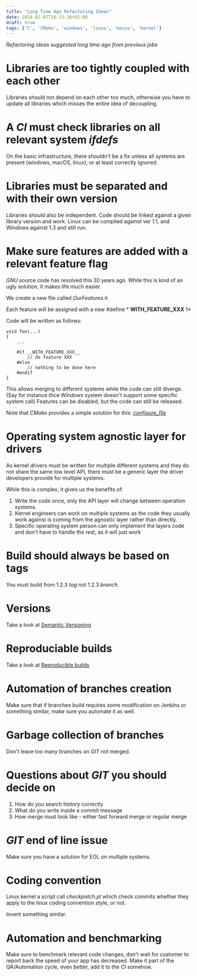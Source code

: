 ```yaml
---
title: "Long Time Ago Refactoring Ideas"
date: 2024-02-07T16:13:26+02:00
draft: true
tags: ['C', 'CMake', 'windows', 'linux', 'macos', 'kernel']
---
```


*Refactoring ideas suggested long time ago from previous jobs*

# Libraries are too tightly coupled with each other

Libraries should not depend on each other too much, otherwise you have to update all libraries which misses the entire idea of decoupling.  

# A *CI* must check libraries on all relevant system *ifdefs*   

On the basic infrastructure, there shouldn't be a fix unless all systems are present (windows, macOS, linux), or at least correctly ignored.

# Libraries must be separated and with their own version

Libraries should also be independent.
Code should be linked against a given library version and work. 
Linux can be compiled against ver 1.1, and Windows against 1.3 and still run.
    

# Make sure features are added with a relevant feature flag

*GNU* source code has resolved this 30 years ago. 
While this is kind of an ugly solution, it makes life much easier. 

We create a new file called *OurFeatures.h*

Each feature will be assigned with a new #define * __WITH_FEATURE_XXX__ 1*

Code will be written as follows: 

    void foo(...)
    {
        ...

        #if __WITH_FEATURE_XXX__
            // do feature XXX
        #else
            // nothing to be done here
        #endif
    }


This allows merging to different systems while the code can still diverge.  (Say for instance thce *Windows* system doesn't support some specific system call)
Features can be disabled, but the code can still be released. 

Note that *CMake* provides a simple solution for this: *[configure_file](https://cmake.org/cmake/help/latest/command/configure_file.html)*

# Operating system agnostic layer for drivers

As kernel drivers must be written for multiple different systems and they do not share the same low level API, there must be a generic layer the driver developers provide for multiple systems. 

While this is complex, it gives us the benefits of: 

1. Write the code once, only the API layer will change between operation systems. 
2. Kernel engineers can work on multiple systems as the code they usually work against is coming from the agnostic layer rather than directly. 
3. Specific operating system person can only implement the layers code and don't have to handle the rest, as it will just work

# Build should always be based on tags
You must build from 1.2.3 *tag* not 1.2.3 *branch*. 

# Versions
Take a look at [Semantic Versioning](https://semver.org/)

# Reproduciable builds
Take a look at [Reproducible builds](https://reproducible-builds.org/)

# Automation of branches creation

Make sure that if branches build requires some modification on Jenkins or something similar, make sure you automate it as well.

# Garbage collection of branches

Don't leave too many branches on *GIT* not merged. 
    
# Questions about *GIT* you should decide on
1. How do you search history correctly
2. What do you write inside a commit message
3. How merge must look like - either fast forward merge or regular merge

# *GIT* end of line issue

Make sure you have a solution for EOL on multiple systems. 

# Coding convention 

Linux kernel a script call *checkpatch.pl* which check commits whether they apply to the linux coding convention style, or not. 

Invent something similar. 

# Automation and benchmarking

Make sure to benchmark relevant code changes, don't wait for customer to report back the speed of your app has decreased. 
Make it part of the QA/Automation cycle, even better, add it to the *CI* somehow. 

